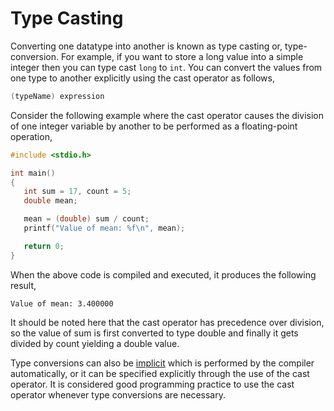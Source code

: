 # Type Casting
Converting one datatype into another is known as type casting or, type-conversion. For example, if you want to store a long value into a simple integer then you can type cast `long` to `int`. You can convert the values from one type to another explicitly using the cast operator as follows,
```c++
(typeName) expression
```
Consider the following example where the cast operator causes the division of one integer variable by another to be performed as a floating-point operation,
```c++
#include <stdio.h>

int main()
{
   int sum = 17, count = 5;
   double mean;

   mean = (double) sum / count;
   printf("Value of mean: %f\n", mean);

   return 0;
}
```
When the above code is compiled and executed, it produces the following result,
```none
Value of mean: 3.400000
```
It should be noted here that the cast operator has precedence over division, so the value of sum is first converted to type double and finally it gets divided by count yielding a double value.

Type conversions can also be [implicit](https://www.geeksforgeeks.org/implicit-type-conversion-in-c-with-examples/) which is performed by the compiler automatically, or it can be specified explicitly through the use of the cast operator. It is considered good programming practice to use the cast operator whenever type conversions are necessary.